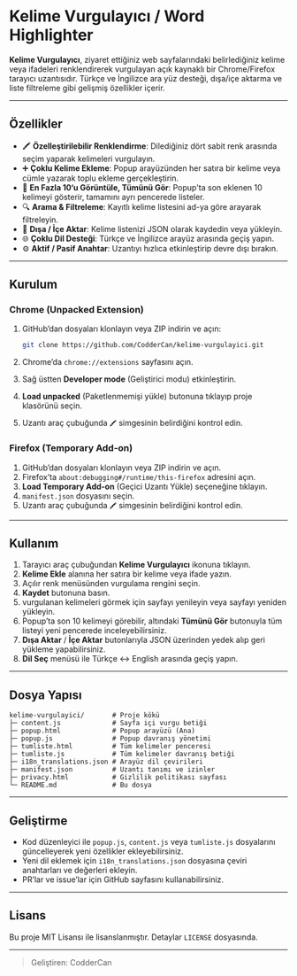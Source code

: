 # Kelime Vurgulayıcı / Word Highlighter

**Kelime Vurgulayıcı**, ziyaret ettiğiniz web sayfalarındaki belirlediğiniz kelime veya ifadeleri renklendirerek vurgulayan açık kaynaklı bir Chrome/Firefox tarayıcı uzantısıdır. Türkçe ve İngilizce ara yüz desteği, dışa/içe aktarma ve liste filtreleme gibi gelişmiş özellikler içerir.

---

## Özellikler

* 🖍️ **Özelleştirilebilir Renklendirme**: Dilediğiniz dört sabit renk arasında seçim yaparak kelimeleri vurgulayın.
* ➕ **Çoklu Kelime Ekleme**: Popup arayüzünden her satıra bir kelime veya cümle yazarak toplu ekleme gerçekleştirin.
* 🔄 **En Fazla 10‘u Görüntüle, Tümünü Gör**: Popup'ta son eklenen 10 kelimeyi gösterir, tamamını ayrı pencerede listeler.
* 🔍 **Arama & Filtreleme**: Kayıtlı kelime listesini ad-ya göre arayarak filtreleyin.
* 🔄 **Dışa / İçe Aktar**: Kelime listenizi JSON olarak kaydedin veya yükleyin.
* 🌐 **Çoklu Dil Desteği**: Türkçe ve İngilizce arayüz arasında geçiş yapın.
* ⚙️ **Aktif / Pasif Anahtar**: Uzantıyı hızlıca etkinleştirip devre dışı bırakın.

---

## Kurulum

### Chrome (Unpacked Extension)

1. GitHub’dan dosyaları klonlayın veya ZIP indirin ve açın:

   ```sh
   git clone https://github.com/CodderCan/kelime-vurgulayici.git
   ```
2. Chrome’da `chrome://extensions` sayfasını açın.
3. Sağ üstten **Developer mode** (Geliştirici modu) etkinleştirin.
4. **Load unpacked** (Paketlenmemişi yükle) butonuna tıklayıp proje klasörünü seçin.
5. Uzantı araç çubuğunda `🖍️` simgesinin belirdiğini kontrol edin.

### Firefox (Temporary Add-on)

1. GitHub’dan dosyaları klonlayın veya ZIP indirin ve açın.
2. Firefox’ta `about:debugging#/runtime/this-firefox` adresini açın.
3. **Load Temporary Add-on** (Geçici Uzantı Yükle) seçeneğine tıklayın.
4. `manifest.json` dosyasını seçin.
5. Uzantı araç çubuğunda `🖍️` simgesinin belirdiğini kontrol edin.

---

## Kullanım

1. Tarayıcı araç çubuğundan **Kelime Vurgulayıcı** ikonuna tıklayın.
2. **Kelime Ekle** alanına her satıra bir kelime veya ifade yazın.
3. Açılır renk menüsünden vurgulama rengini seçin.
4. **Kaydet** butonuna basın.
5. vurgulanan kelimeleri görmek için sayfayı yenileyin veya sayfayı yeniden yükleyin.
6. Popup’ta son 10 kelimeyi görebilir, altındaki **Tümünü Gör** butonuyla tüm listeyi yeni pencerede inceleyebilirsiniz.
7. **Dışa Aktar** / **İçe Aktar** butonlarıyla JSON üzerinden yedek alıp geri yükleme yapabilirsiniz.
8. **Dil Seç** menüsü ile Türkçe ↔ English arasında geçiş yapın.

---

## Dosya Yapısı

```
kelime-vurgulayici/       # Proje kökü
├─ content.js             # Sayfa içi vurgu betiği
├─ popup.html             # Popup arayüzü (Ana)
├─ popup.js               # Popup davranış yönetimi
├─ tumliste.html          # Tüm kelimeler penceresi
├─ tumliste.js            # Tüm kelimeler davranış betiği
├─ i18n_translations.json # Arayüz dil çevirileri
├─ manifest.json          # Uzantı tanımı ve izinler
├─ privacy.html           # Gizlilik politikası sayfası
└─ README.md              # Bu dosya
```

---

## Geliştirme

* Kod düzenleyici ile `popup.js`, `content.js` veya `tumliste.js` dosyalarını güncelleyerek yeni özellikler ekleyebilirsiniz.
* Yeni dil eklemek için `i18n_translations.json` dosyasına çeviri anahtarları ve değerleri ekleyin.
* PR’lar ve issue’lar için GitHub sayfasını kullanabilirsiniz.

---

## Lisans

Bu proje MIT Lisansı ile lisanslanmıştır. Detaylar `LICENSE` dosyasında.

---

> Geliştiren: CodderCan
